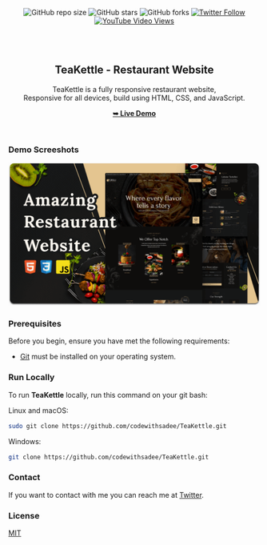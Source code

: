 <div align="center">
  
  ![GitHub repo size](https://img.shields.io/github/repo-size/codewithsadee/TeaKettle)
  ![GitHub stars](https://img.shields.io/github/stars/codewithsadee/TeaKettle?style=social)
  ![GitHub forks](https://img.shields.io/github/forks/codewithsadee/TeaKettle?style=social)
[![Twitter Follow](https://img.shields.io/twitter/follow/codewithsadee_?style=social)](https://twitter.com/intent/follow?screen_name=codewithsadee_)
  [![YouTube Video Views](https://img.shields.io/youtube/views/CjVGp5kGHxA?style=social)](https://youtu.be/CjVGp5kGHxA)

  <br />
  <br />

  <h2 align="center">TeaKettle - Restaurant Website</h2>

  TeaKettle is a fully responsive restaurant website, <br />Responsive for all devices, build using HTML, CSS, and JavaScript.

  <a href="https://codewithsadee.github.io/TeaKettle/"><strong>➥ Live Demo</strong></a>

</div>

<br />

### Demo Screeshots

![TeaKettle Desktop Demo](./readme-images/desktop.png "Desktop Demo")

### Prerequisites

Before you begin, ensure you have met the following requirements:

* [Git](https://git-scm.com/downloads "Download Git") must be installed on your operating system.

### Run Locally

To run **TeaKettle** locally, run this command on your git bash:

Linux and macOS:

```bash
sudo git clone https://github.com/codewithsadee/TeaKettle.git
```

Windows:

```bash
git clone https://github.com/codewithsadee/TeaKettle.git
```

### Contact

If you want to contact with me you can reach me at [Twitter](https://www.twitter.com/codewithsadee).

### License

[MIT](https://choosealicense.com/licenses/mit/)
